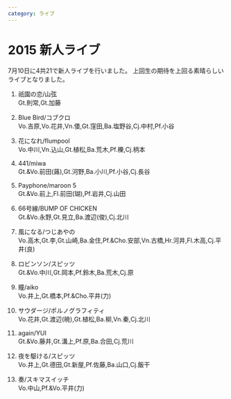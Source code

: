 ```yaml
---
category: ライブ
---
```

# 2015 新人ライブ

7月10日に4共21で新人ライブを行いました。
上回生の期待を上回る素晴らしいライブとなりました。

1. 祇園の恋/山弦<br>
Gt.則常,Gt.加藤

2. Blue Bird/コブクロ<br>
Vo.吉原,Vo.花井,Vn.倭,Gt.窪田,Ba.塩野谷,Cj.中村,Pf.小谷

3. 花になれ/flumpool<br>
Vo.中川,Vn.込山,Gt.植松,Ba.荒木,Pf.櫟,Cj.柄本

4. 441/miwa<br>
Gt.&Vo.前田(蕗),Gt.河野,Ba.小川,Pf.小谷,Cj.長谷

5. Payphone/maroon 5<br>
Gt.&Vo.前上,Fl.前田(瑚),Pf.岩井,Cj.山田

6. 66号線/BUMP OF CHICKEN<br>
Gt.&Vo.永野,Gt.見立,Ba.渡辺(俊),Cj.北川

7. 風になる/つじあやの<br>
Vo.高木,Gt.李,Gt.山崎,Ba.金住,Pf.&Cho.安部,Vn.古橋,Hr.河井,Fl.木高,Cj.平井(良)

8. ロビンソン/スピッツ<br>
Gt.&Vo.中川,Gt.岡本,Pf.鈴木,Ba.荒木,Cj.原

9. 瞳/aiko<br>
Vo.井上,Gt.橋本,Pf.&Cho.平井(力)

10. サウダージ/ポルノグラフィティ<br>
Vo.花井,Gt.渡辺(暁),Gt.植松,Ba.柳,Vn.秦,Cj.北川

11. again/YUI<br>
Gt.&Vo.藤井,Gt.溝上,Pf.原,Ba.合田,Cj.荒川

12. 夜を駆ける/スピッツ<br>
Vo.井上,Gt.德田,Gt.新屋,Pf.佐藤,Ba.山口,Cj.飯干

13. 奏/スキマスイッチ<br>
Vo.中山,Pf.&Vo.平井(力)
